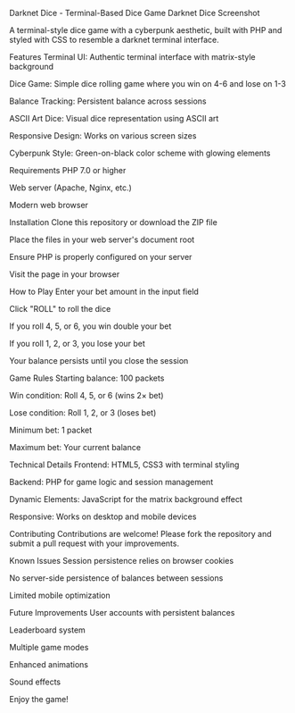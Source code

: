 Darknet Dice - Terminal-Based Dice Game
Darknet Dice Screenshot



A terminal-style dice game with a cyberpunk aesthetic, built with PHP and styled with CSS to resemble a darknet terminal interface.

Features
Terminal UI: Authentic terminal interface with matrix-style background

Dice Game: Simple dice rolling game where you win on 4-6 and lose on 1-3

Balance Tracking: Persistent balance across sessions

ASCII Art Dice: Visual dice representation using ASCII art

Responsive Design: Works on various screen sizes

Cyberpunk Style: Green-on-black color scheme with glowing elements



Requirements
PHP 7.0 or higher

Web server (Apache, Nginx, etc.)

Modern web browser



Installation
Clone this repository or download the ZIP file

Place the files in your web server's document root

Ensure PHP is properly configured on your server

Visit the page in your browser



How to Play
Enter your bet amount in the input field

Click "ROLL" to roll the dice

If you roll 4, 5, or 6, you win double your bet

If you roll 1, 2, or 3, you lose your bet

Your balance persists until you close the session




Game Rules
Starting balance: 100 packets

Win condition: Roll 4, 5, or 6 (wins 2× bet)

Lose condition: Roll 1, 2, or 3 (loses bet)

Minimum bet: 1 packet

Maximum bet: Your current balance




Technical Details
Frontend: HTML5, CSS3 with terminal styling

Backend: PHP for game logic and session management

Dynamic Elements: JavaScript for the matrix background effect

Responsive: Works on desktop and mobile devices




Contributing
Contributions are welcome! Please fork the repository and submit a pull request with your improvements.

Known Issues
Session persistence relies on browser cookies



No server-side persistence of balances between sessions

Limited mobile optimization

Future Improvements
User accounts with persistent balances

Leaderboard system

Multiple game modes

Enhanced animations

Sound effects

Enjoy the game!
